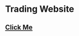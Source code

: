 # Trading Website
## [Click Me](https://stock-crypto-forex-view-dbmtu3dji-singhsindhu7680-gmailcom.vercel.app/)